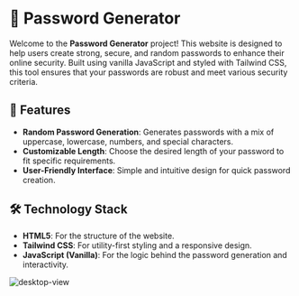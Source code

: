 # 🔐 Password Generator

Welcome to the **Password Generator** project! This website is designed to help users create strong, secure, and random passwords to enhance their online security. Built using vanilla JavaScript and styled with Tailwind CSS, this tool ensures that your passwords are robust and meet various security criteria.

## 🚀 Features

- **Random Password Generation**: Generates passwords with a mix of uppercase, lowercase, numbers, and special characters.
- **Customizable Length**: Choose the desired length of your password to fit specific requirements.
- **User-Friendly Interface**: Simple and intuitive design for quick password creation.

## 🛠️ Technology Stack

- **HTML5**: For the structure of the website.
- **Tailwind CSS**: For utility-first styling and a responsive design.
- **JavaScript (Vanilla)**: For the logic behind the password generation and interactivity.


![desktop-view](https://github.com/user-attachments/assets/9b509cbc-49e9-4c13-bc68-cb4f1efa1747)

